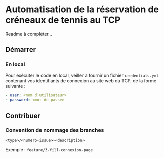 # Automatisation de la réservation de créneaux de tennis au TCP

Readme à compléter...

## Démarrer

### En local

Pour exécuter le code en local, veiller à fournir un fichier `credentials.yml` contenant vos identifiants de connexion au site web du TCP, de la forme suivante :

```yml
- user: <nom d'utilisateur>
- password: <mot de passe>
```

## Contribuer

### Convention de nommage des branches

`<type>/<numero-issue>-<description>`

Exemple : `feature/3-fill-connexion-page`

